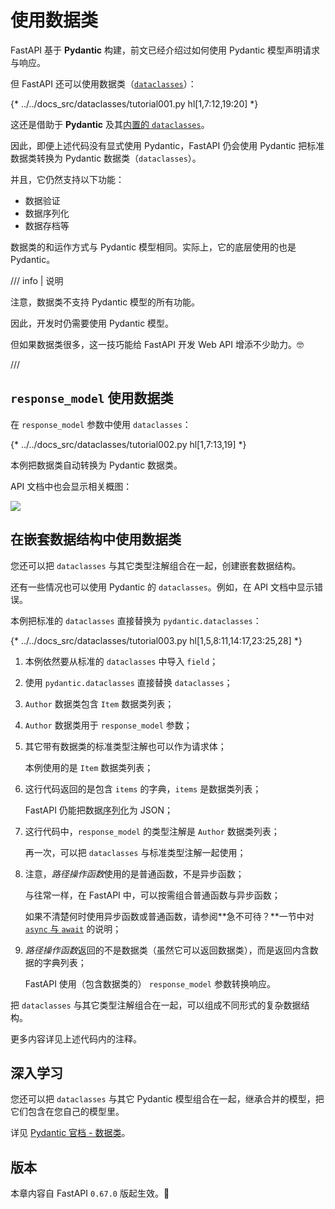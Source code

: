# 使用数据类

FastAPI 基于 **Pydantic** 构建，前文已经介绍过如何使用 Pydantic 模型声明请求与响应。

但 FastAPI 还可以使用数据类（<a href="https://docs.python.org/3/library/dataclasses.html" class="external-link" target="_blank">`dataclasses`</a>）：

{* ../../docs_src/dataclasses/tutorial001.py hl[1,7:12,19:20] *}

这还是借助于 **Pydantic** 及其<a href="https://pydantic-docs.helpmanual.io/usage/dataclasses/#use-of-stdlib-dataclasses-with-basemodel" class="external-link" target="_blank">内置的 `dataclasses`</a>。

因此，即便上述代码没有显式使用 Pydantic，FastAPI 仍会使用 Pydantic 把标准数据类转换为 Pydantic 数据类（`dataclasses`）。

并且，它仍然支持以下功能：

* 数据验证
* 数据序列化
* 数据存档等

数据类的和运作方式与 Pydantic 模型相同。实际上，它的底层使用的也是 Pydantic。

/// info | 说明

注意，数据类不支持 Pydantic 模型的所有功能。

因此，开发时仍需要使用 Pydantic 模型。

但如果数据类很多，这一技巧能给 FastAPI 开发 Web API 增添不少助力。🤓

///

## `response_model` 使用数据类

在 `response_model` 参数中使用 `dataclasses`：

{* ../../docs_src/dataclasses/tutorial002.py hl[1,7:13,19] *}

本例把数据类自动转换为 Pydantic 数据类。

API 文档中也会显示相关概图：

<img src="/img/tutorial/dataclasses/image01.png">

## 在嵌套数据结构中使用数据类

您还可以把 `dataclasses` 与其它类型注解组合在一起，创建嵌套数据结构。

还有一些情况也可以使用 Pydantic 的 `dataclasses`。例如，在 API 文档中显示错误。

本例把标准的 `dataclasses` 直接替换为 `pydantic.dataclasses`：

{* ../../docs_src/dataclasses/tutorial003.py hl[1,5,8:11,14:17,23:25,28] *}

1. 本例依然要从标准的 `dataclasses` 中导入 `field`；

2. 使用 `pydantic.dataclasses` 直接替换 `dataclasses`；

3. `Author` 数据类包含 `Item` 数据类列表；

4. `Author` 数据类用于 `response_model` 参数；

5. 其它带有数据类的标准类型注解也可以作为请求体；

    本例使用的是 `Item` 数据类列表；

6. 这行代码返回的是包含 `items` 的字典，`items` 是数据类列表；

    FastAPI 仍能把数据<abbr title="把数据转换为可以传输的格式">序列化</abbr>为 JSON；

7. 这行代码中，`response_model` 的类型注解是 `Author` 数据类列表；

    再一次，可以把 `dataclasses` 与标准类型注解一起使用；

8. 注意，*路径操作函数*使用的是普通函数，不是异步函数；

    与往常一样，在 FastAPI 中，可以按需组合普通函数与异步函数；

    如果不清楚何时使用异步函数或普通函数，请参阅**急不可待？**一节中对 <a href="https://fastapi.tiangolo.com/async/#in-a-hurry" target="_blank" class="internal-link">`async` 与 `await`</a> 的说明；

9. *路径操作函数*返回的不是数据类（虽然它可以返回数据类），而是返回内含数据的字典列表；

    FastAPI 使用（包含数据类的） `response_model` 参数转换响应。

把 `dataclasses` 与其它类型注解组合在一起，可以组成不同形式的复杂数据结构。

更多内容详见上述代码内的注释。

## 深入学习

您还可以把 `dataclasses` 与其它 Pydantic 模型组合在一起，继承合并的模型，把它们包含在您自己的模型里。

详见 <a href="https://pydantic-docs.helpmanual.io/usage/dataclasses/" class="external-link" target="_blank">Pydantic 官档 - 数据类</a>。

## 版本

本章内容自 FastAPI `0.67.0` 版起生效。🔖
